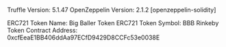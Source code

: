 Truffle Version: 5.1.47
OpenZeppelin Version: 2.1.2 [openzeppelin-solidity]

ERC721 Token Name: Big Baller Token
ERC721 Token Symbol: BBB
Rinkeby Token Contract Address: 0xcfEeaE1BB406ddAa97ECfD9429D8CCFc53e0038E
